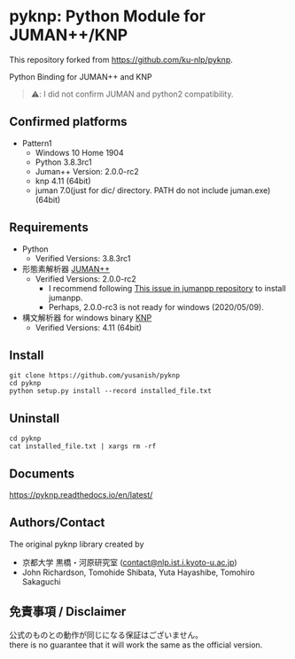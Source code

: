 # pyknp: Python Module for JUMAN++/KNP

This repository forked from https://github.com/ku-nlp/pyknp.

Python Binding for JUMAN++ and KNP

> ⚠️: I did not confirm JUMAN and python2 compatibility.

## Confirmed platforms

- Pattern1
    - Windows 10 Home 1904
    - Python 3.8.3rc1
    - Juman++ Version: 2.0.0-rc2
    - knp 4.11 (64bit)
    - juman 7.0(just for dic/ directory. PATH do not include juman.exe) (64bit)

## Requirements

- Python
    - Verified Versions: 3.8.3rc1
- 形態素解析器 [JUMAN++](http://nlp.ist.i.kyoto-u.ac.jp/index.php?JUMAN++)
    - Verified Versions: 2.0.0-rc2
        - I recommend following [This issue in jumanpp repository](https://github.com/ku-nlp/jumanpp/issues/91#issuecomment-395245900) to install jumanpp.
        - Perhaps, 2.0.0-rc3 is not ready for windows (2020/05/09).
- 構文解析器 for windows binary [KNP](http://nlp.ist.i.kyoto-u.ac.jp/index.php?KNP) 
    - Verified Versions: 4.11 (64bit)

## Install

```
git clone https://github.com/yusanish/pyknp
cd pyknp
python setup.py install --record installed_file.txt
```

## Uninstall

```
cd pyknp
cat installed_file.txt | xargs rm -rf
```

## Documents
https://pyknp.readthedocs.io/en/latest/


## Authors/Contact

The original pyknp library created by
- 京都大学 黒橋・河原研究室 (contact@nlp.ist.i.kyoto-u.ac.jp)
- John Richardson, Tomohide Shibata, Yuta Hayashibe, Tomohiro Sakaguchi

## 免責事項 / Disclaimer

公式のものとの動作が同じになる保証はございません。  
there is no guarantee that it will work the same as the official version.

